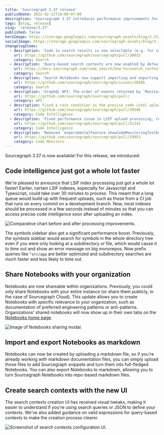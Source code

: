 ```yaml
---
title: 'Sourcegraph 3.37 release'
publishDate: 2022-02-22T10:00-07:00
description: 'Sourcegraph 3.37 introduces performance improvements for Code Intelligence, sharing for Notebooks, and a new UI for creating search contexts.'
tags: [blog, release]
slug: 'release/3.37'
published: false
heroImage: https://storage.googleapis.com/sourcegraph-assets/blog/3.37/sourcegraph-3-37-release.png
socialImage: https://storage.googleapis.com/sourcegraph-assets/blog/3.37/sourcegraph-3-37-release.png
changelogItems:
  - description: 'Code in search results is now selectable (e.g. for copying). Just clicking on the code continues to open the corresponding file as it did before.'
    url: https://github.com/sourcegraph/sourcegraph/pull/30033
    category: Search
  - description: 'Query-based search contexts are now enabled by default as a beta feature, making it easier to scope queries for monorepos or large codebases.'
    url: https://docs.sourcegraph.com/code_search/how-to/search_contexts#beta-query-based-search-contexts
    category: Search
  - description: 'Search Notebooks now support importing and exporting Markdown-formatted files.'
    url: https://github.com/sourcegraph/sourcegraph/issues/28586
    category: Search
  - description: 'GraphQL API: The order of events returned by `MonitorTriggerEventConnection` has been reversed so newer events are returned first. The `after` parameter has been modified accordingly to return events older the one specified, to allow for pagination. TODO'
    url: https://github.com/sourcegraph/sourcegraph/pull/
    category: API
  - description: Fixed a race condition in the precise code intel upload expiry process that prematurely expired new uploads.
    url: https://github.com/sourcegraph/sourcegraph/pull/30546
    category: Code Intelligence
  - description: 'Fixed performance issue in LSIF upload processing, reducing the latency between uploading an LSIF index and accessing precise code intel in the UI.'
    url: https://github.com/sourcegraph/sourcegraph/pull/31143
    category: Code Intelligence
  - description: 'Removed `experimentalFeature.showCodeMonitoringTestEmailButton`. Test emails can still be sent by editing the code monitor and expanding the "Send email notification" section.'
    url: https://github.com/sourcegraph/sourcegraph/pull/29953
    category: Code Monitors
---
```


Sourcegraph 3.37 is now available! For this release, we introduced:

## Code intelligence just got a whole lot faster

We're pleased to announce that LSIF index processing just got a whole lot faster! Earlier, certain LSIF indexes, especially for Javascript and Typescript, could take over 30 minutes to process. This meant that a long queue would build up with frequent uploads, such as those from a CI job that runs on every commit on a development branch. Now, most indexes should be processed in a few seconds instead of minutes so that you can access precise code intelligence soon after uploading an index.

<img class="blog-image" title="LSIF upload speedup" alt="Comparative chart before and after processing improvements." src="https://storage.googleapis.com/sourcegraph-assets/blog/3.37/lsif-upload-speedup.png">

The symbols sidebar also got a significant performance boost. Previously, the symbols sidebar would search for symbols in the whole directory tree even if you were only looking at a subdirectory or file, which would cause it to time out and show an error message on big monorepos. Now prefix queries like `^src/app` are better optimized and subdirectory searches are much faster and less likely to time out.

## Share Notebooks with your organization

Notebooks are now shareable within organizations. Previously, you could only share Notebooks with your entire instance (or share them publicly, in the case of Sourcegraph Cloud). This update allows you to create Notebooks with specific relevance to your organization, such as documentation of preferred engineering patterns or anti-patterns. Organizations' shared notebooks will now show up in their own tabs on the [Notebooks home page](https://sourcegraph.com/notebooks).

<img class="blog-image" title="Notebooks sharing" alt="Image of Notebooks sharing modal." src="https://storage.googleapis.com/sourcegraph-assets/docs/images/notebooks/notebook_sharing.png">

## Import and export Notebooks as markdown

Notebooks can now be created by uploading a markdown file, so if you're already working with markdown documentation files, you can simply upload those files to add Sourcegraph snippets and turn them into full-fledged Notebooks. You can also export Notebooks to markdown, allowing you to turn Sourcegraph Notebooks into repo-based markdown files.

## Create search contexts with the new UI

The search contexts creation UI has received visual tweaks, making it easier to understand if you're using search queries or JSON to define your contexts. We've also added guidance on valid expressions for query-based contexts to make the creation process clearer.

<img class="blog-image" title="Search contexts type selection" alt="Screenshot of search contexts configuration UI." src="https://storage.googleapis.com/sourcegraph-assets/docs/images/search_contexts/select_context_type.png">
